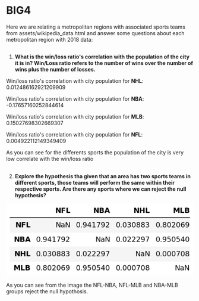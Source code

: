# BIG4

Here we are relating a metropolitan regions with associated sports teams from assets/wikipedia_data.html and answer some questions about each metropolitan region with 2018 data: 

## 

1. **What is the win/loss ratio's correlation with the population of the city it is in? Win/Loss ratio refers to the number of wins over the number of wins plus the number of losses.**

Win/loss ratio's correlation with city population for  **NHL**: 0.012486162921209909

Win/loss ratio's correlation with city population for **NBA**: -0.17657160252844614

Win/loss ratio's correlation with city population for **MLB**: 0.15027698302669307

Win/loss ratio's correlation with city population for **NFL**: 0.004922112149349409

As you can see for the differents sports the population of the city is very low correlate with the win/loss ratio

##

2. **Explore the hypothesis tha given that an area has two sports teams in different sports, those teams will perform the same within their respective sports. Are there any sports where we can reject the null hypothesis?**

![](pvalues.png)

As you can see from the image the NFL-NBA, NFL-MLB and NBA-MLB groups reject the null hypothosis.
